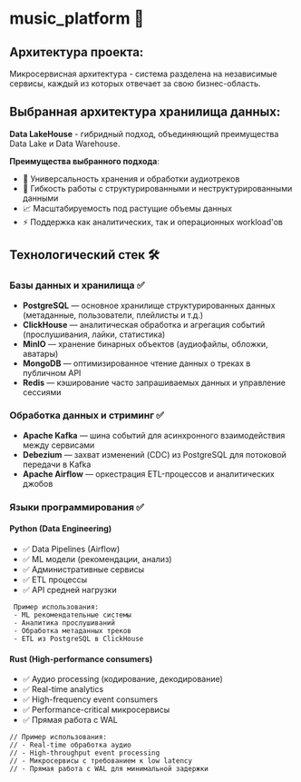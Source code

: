# music_platform 🎵

## Архитектура проекта:
Микросервисная архитектура - система разделена на независимые сервисы, каждый из которых отвечает за свою бизнес-область.

## Выбранная архитектура хранилища данных:
**Data LakeHouse** - гибридный подход, объединяющий преимущества Data Lake и Data Warehouse.

**Преимущества выбранного подхода**:
- 🎯 Универсальность хранения и обработки аудиотреков
- 🔧 Гибкость работы с структурированными и неструктурированными данными
- 📈 Масштабируемость под растущие объемы данных
- ⚡ Поддержка как аналитических, так и операционных workload'ов

## Технологический стек 🛠
### Базы данных и хранилища ✅
- **PostgreSQL** — основное хранилище структурированных данных (метаданные, пользователи, плейлисты и т.д.)
- **ClickHouse** — аналитическая обработка и агрегация событий (прослушивания, лайки, статистика)
- **MinIO** — хранение бинарных объектов (аудиофайлы, обложки, аватары)
- **MongoDB** — оптимизированное чтение данных о треках в публичном API
- **Redis** — кэширование часто запрашиваемых данных и управление сессиями

### Обработка данных и стриминг ✅
- **Apache Kafka** — шина событий для асинхронного взаимодействия между сервисами
- **Debezium** — захват изменений (CDC) из PostgreSQL для потоковой передачи в Kafka
- **Apache Airflow** — оркестрация ETL-процессов и аналитических джобов

### Языки программирования ✅
#### Python (Data Engineering)
- ✅ Data Pipelines (Airflow)
- ✅ ML модели (рекомендации, анализ)
- ✅ Административные сервисы
- ✅ ETL процессы
- ✅ API средней нагрузки
```
 Пример использования:
 - ML рекомендательные системы
 - Аналитика прослушиваний
 - Обработка метаданных треков
 - ETL из PostgreSQL в ClickHouse
```
#### Rust (High-performance consumers)
- ✅ Аудио processing (кодирование, декодирование)
- ✅ Real-time analytics
- ✅ High-frequency event consumers
- ✅ Performance-critical микросервисы
- ✅ Прямая работа с WAL
```
// Пример использования:
// - Real-time обработка аудио
// - High-throughput event processing  
// - Микросервисы с требованием к low latency
// - Прямая работа с WAL для минимальной задержки
```